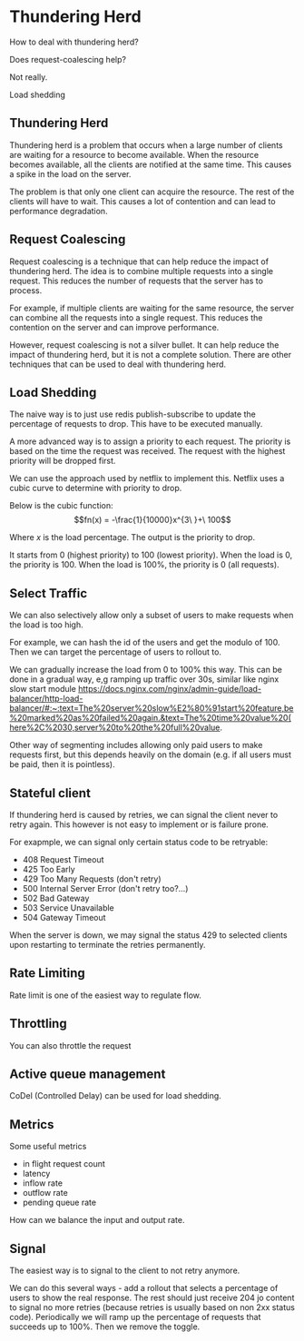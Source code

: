 # Thundering Herd

How to deal with thundering herd?

Does request-coalescing help?

Not really.

Load shedding

## Thundering Herd

Thundering herd is a problem that occurs when a large number of clients are waiting for a resource to become available. When the resource becomes available, all the clients are notified at the same time. This causes a spike in the load on the server.

The problem is that only one client can acquire the resource. The rest of the clients will have to wait. This causes a lot of contention and can lead to performance degradation.

## Request Coalescing

Request coalescing is a technique that can help reduce the impact of thundering herd. The idea is to combine multiple requests into a single request. This reduces the number of requests that the server has to process.

For example, if multiple clients are waiting for the same resource, the server can combine all the requests into a single request. This reduces the contention on the server and can improve performance.

However, request coalescing is not a silver bullet. It can help reduce the impact of thundering herd, but it is not a complete solution. There are other techniques that can be used to deal with thundering herd.


## Load Shedding

The naive way is to just use redis publish-subscribe to update the percentage of requests to drop. This have to be executed manually.


A more advanced way is to assign a priority to each request. The priority is based on the time the request was received. The request with the highest priority will be dropped first.

We can use the approach used by netflix to implement this. Netflix uses a cubic curve to determine with priority to drop.


Below is the cubic function:
$$fn(x) = -\frac{1}{10000}x^{3\ }+\ 100$$

Where $x$ is the load percentage. The output is the priority to drop.

It starts from 0 (highest priority) to 100 (lowest priority). When the load is 0, the priority is 100. When the load is 100%, the priority is 0 (all requests).

## Select Traffic

We can also selectively allow only a subset of users to make requests when the load is too high.

For example, we can hash the id of the users and get the modulo of 100. Then we can target the percentage of users to rollout to.

We can gradually increase the load from 0 to 100% this way. This can be done in a gradual way, e,g ramping up traffic over 30s, similar like nginx slow start module https://docs.nginx.com/nginx/admin-guide/load-balancer/http-load-balancer/#:~:text=The%20server%20slow%E2%80%91start%20feature,be%20marked%20as%20failed%20again.&text=The%20time%20value%20(here%2C%2030,server%20to%20the%20full%20value.

Other way of segmenting includes allowing only paid users to make requests first, but this depends heavily on the domain (e.g. if all users must be paid, then it is pointless).

## Stateful client

If thundering herd is caused by retries, we can signal the client never to retry again. This however is not easy to implement or is failure prone. 

For exapmple, we can signal only certain status code to be retryable:

- 408 Request Timeout
- 425 Too Early
- 429 Too Many Requests (don't retry)
- 500 Internal Server Error (don't retry too?...)
- 502 Bad Gateway
- 503 Service Unavailable
- 504 Gateway Timeout

When the server is down, we may signal the status 429 to selected clients upon restarting to terminate the retries permanently.

## Rate Limiting 

Rate limit is one of the easiest way to regulate flow.


## Throttling

You can also throttle the request

## Active queue management 

CoDel (Controlled Delay) can be used for load shedding.

## Metrics

Some useful metrics 
- in flight request count
- latency
- inflow rate
- outflow rate
- pending queue rate

How can we balance the input and output rate.

## Signal

The easiest way is to signal to the client to not retry anymore. 

We can do this several ways - add a rollout that selects a percentage of users to show the real response. The rest should just receive 204 jo content to signal no more retries (because retries is usually based on non 2xx status code). Periodically we will ramp up the percentage of requests that succeeds up to 100%. Then we remove the toggle.
